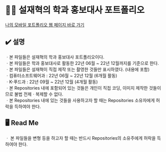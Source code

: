 # 👨‍💻 설재혁의 학과 홍보대사 포트폴리오

[나의 모바일 포트폴리오 웹 페이지 바로 가기](https://SeulJaeHyuk.github.io/mportpolio/index.html) <br>

## ✔️ 설명
ㆍ본 파일들은 설재혁의 학과 홍보대사 포트폴리오이다. <br>
ㆍ본 파일들은 학과 홍보대사로 활동한 22년 06월 ~ 22년 12월까지를 기준으로 한다. <br>
ㆍ본 파일들은 설재혁이 직접 제작 또는 촬영한 것들만 표시하였다. (내용에 포함) <br>
ㆍ컴퓨터소프트웨어과 : 22년 06월 ~ 22년 12월 (6개월 활동) <br>
ㆍK-푸드과 : 22년 09월 ~ 22년 12월 (4개월 활동) <br>
ㆍ본 Repositories 내에 포함되어 있는 것들은 개인이 직접 코딩, 이미지 제작한 것들이므로 불법 전제ㆍ복제할 수 없다. <br>
ㆍ본 Repositories 내에 있는 것들을 사용하고자 할 때는 Repositories 소유자에게 허락을 득하여야 한다. <br>

## 🖥 Read Me
ㆍ 본 파일들을 변형 등을 하고자 할 때는 반드시 Repositories의 소유주에게 허락을 득하여야 한다.
